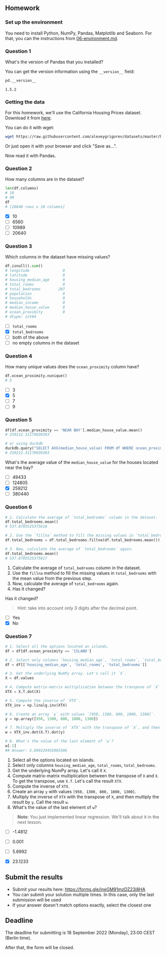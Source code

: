 ## Homework

### Set up the environment

You need to install Python, NumPy, Pandas, Matplotlib and Seaborn. For that, you can the instructions from
[06-environment.md](https://github.com/alexeygrigorev/mlbookcamp-code/blob/master/course-zoomcamp/01-intro/06-environment.md).

### Question 1

What's the version of Pandas that you installed?

You can get the version information using the `__version__` field:

```python
pd.__version__
```

```
1.5.2
```

### Getting the data 

For this homework, we'll use the California Housing Prices dataset. Download it from 
[here](https://raw.githubusercontent.com/alexeygrigorev/datasets/master/housing.csv).

You can do it with wget:

```bash
wget https://raw.githubusercontent.com/alexeygrigorev/datasets/master/housing.csv
```

Or just open it with your browser and click "Save as...".

Now read it with Pandas.

### Question 2

How many columns are in the dataset?

```python
len(df.columns)
# 10
# OR
df
# [20640 rows x 10 columns]
```

- [x] 10
- [ ] 6560
- [ ] 10989
- [ ] 20640

### Question 3

Which columns in the dataset have missing values?

```python
df.isnull().sum()
# longitude               0
# latitude                0
# housing_median_age      0
# total_rooms             0
# total_bedrooms        207
# population              0
# households              0
# median_income           0
# median_house_value      0
# ocean_proximity         0
# dtype: int64
```

- [ ] `total_rooms`
- [x] `total_bedrooms`
- [ ] both of the above
- [ ] no empty columns in the dataset

### Question 4

How many unique values does the `ocean_proximity` column have?

```python
df.ocean_proximity.nunique()
# 5
```

- [ ] 3
- [x] 5
- [ ] 7
- [ ] 9

### Question 5

```python
df[df.ocean_proximity == 'NEAR BAY'].median_house_value.mean()
# 259212.31179039303

# or using duckdb
duckdb.query("SELECT AVG(median_house_value) FROM df WHERE ocean_proximity = 'NEAR BAY'")
# 259212.31179039303
```

What's the average value of the `median_house_value` for the houses located near the bay?

- [ ] 49433
- [ ] 124805
- [x] 259212
- [ ] 380440

### Question 6

```python
# 1. Calculate the average of `total_bedrooms` column in the dataset.
df.total_bedrooms.mean()
# 537.8705525375618

# 2. Use the `fillna` method to fill the missing values in `total_bedrooms` with the mean value from the previous step.
df.total_bedrooms = df.total_bedrooms.fillna(df.total_bedrooms.mean())

# 3. Now, calculate the average of `total_bedrooms` again.
df.total_bedrooms.mean()
# 537.8705525375617
```

1. Calculate the average of `total_bedrooms` column in the dataset.
2. Use the `fillna` method to fill the missing values in `total_bedrooms` with the mean value from the previous step.
3. Now, calculate the average of `total_bedrooms` again.
4. Has it changed?

Has it changed?

> Hint: take into account only 3 digits after the decimal point.

- [ ] Yes
- [x] No

### Question 7

```python
# 1. Select all the options located on islands.
df = df[df.ocean_proximity == 'ISLAND']

# 2. Select only columns `housing_median_age`, `total_rooms`, `total_bedrooms`.
df = df[['housing_median_age', 'total_rooms', 'total_bedrooms']]

# 3. Get the underlying NumPy array. Let's call it `X`.
X = df.values

# 4. Compute matrix-matrix multiplication between the transpose of `X` and `X`. To get the transpose, use `X.T`. Let's call the result `XTX`.
XTX = X.T.dot(X)

# 5. Compute the inverse of `XTX`.
XTX_inv = np.linalg.inv(XTX)

# 6. Create an array `y` with values `[950, 1300, 800, 1000, 1300]`.
y = np.array([950, 1300, 800, 1000, 1300])

# 7. Multiply the inverse of `XTX` with the transpose of `X`, and then multiply the result by `y`. Call the result `w`.
w = XTX_inv.dot(X.T).dot(y)

# 8. What's the value of the last element of `w`?
w[-1]
## Answer: 5.699229455065586
```

1. Select all the options located on islands.
2. Select only columns `housing_median_age`, `total_rooms`, `total_bedrooms`.
3. Get the underlying NumPy array. Let's call it `X`.
4. Compute matrix-matrix multiplication between the transpose of `X` and `X`. To get the transpose, use `X.T`. Let's call the result `XTX`.
5. Compute the inverse of `XTX`.
6. Create an array `y` with values `[950, 1300, 800, 1000, 1300]`.
7. Multiply the inverse of `XTX` with the transpose of `X`, and then multiply the result by `y`. Call the result `w`.
8. What's the value of the last element of `w`?

> **Note**: You just implemented linear regression. We'll talk about it in the next lesson.

- [ ] -1.4812
- [ ] 0.001
- [ ] 5.6992
- [x] 23.1233


## Submit the results

* Submit your results here: https://forms.gle/jneGM91mzDZ23i8HA
* You can submit your solution multiple times. In this case, only the last submission will be used 
* If your answer doesn't match options exactly, select the closest one


## Deadline

The deadline for submitting is 18 September 2022 (Monday), 23:00 CEST (Berlin time).

After that, the form will be closed.
